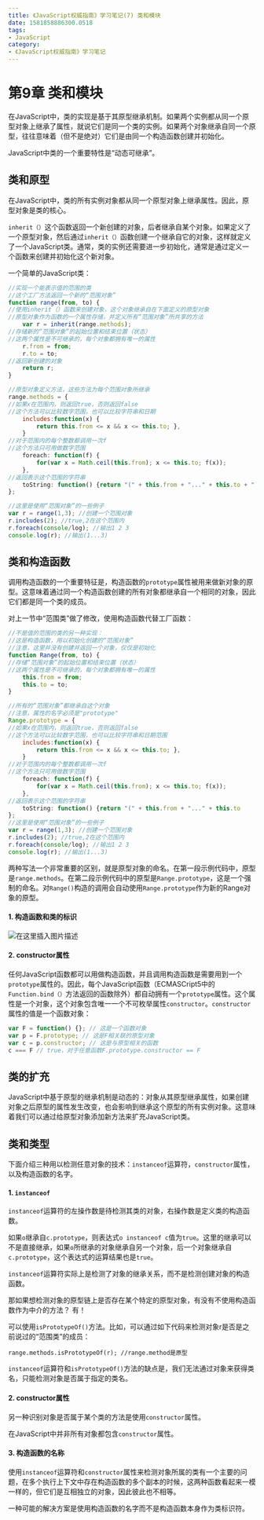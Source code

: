 ```yaml
---
title: 《JavaScript权威指南》学习笔记(7) 类和模块
date: 1581858886300.0518
tags:
- JavaScript
category:
- 《JavaScript权威指南》学习笔记
---
```

# 第9章 类和模块

在JavaScript中，类的实现是基于其原型继承机制。如果两个实例都从同一个原型对象上继承了属性，就说它们是同一个类的实例。如果两个对象继承自同一个原型，往往意味着（但不是绝对）它们是由同一个构造函数创建并初始化。

JavaScript中类的一个重要特性是“动态可继承”。

## 类和原型

在JavaScript中，类的所有实例对象都从同一个原型对象上继承属性。因此，原型对象是类的核心。

`inherit（）`这个函数返回一个新创建的对象，后者继承自某个对象。如果定义了一个原型对象，然后通过`inherit（）`函数创建一个继承自它的对象，这样就定义了一个JavaScript类。通常，类的实例还需要进一步初始化，通常是通过定义一个函数来创建并初始化这个新对象。

一个简单的JavaScript类：

```js
//实现一个能表示值的范围的类
//这个工厂方法返回一个新的“范围对象”
function range(from, to) {
//使用inherit（）函数来创建对象，这个对象继承自在下面定义的原型对象
//原型对象作为函数的一个属性存储，并定义所有“范围对象”所共享的方法
	var r = inherit(range.methods);
//存储新的“范围对象”的起始位置和结束位置（状态）
//这两个属性是不可继承的，每个对象都拥有唯一的属性
	r.from = from;
	r.to = to;
//返回新创建的对象
	return r;
}

//原型对象定义方法，这些方法为每个范围对象所继承
range.methods = {
//如果x在范围内，则返回true，否则返回false
//这个方法可以比较数字范围，也可以比较字符串和日期
	includes:function(x) {
		return this.from <= x && x <= this.to; },
	}
//对于范围内的每个整数都调用一次f
//这个方法只可用做数字范围
	foreach: function(f) {
		for(var x = Math.ceil(this.from); x <= this.to; f(x));
	},
//返回表示这个范围的字符串
	toString: function() {return "(" + this.from + "..." + this.to + ")";}
};

//这里是使用“范围对象”的一些例子
var r = range(1,3); //创建一个范围对象
r.includes(2); //true,2在这个范围内
r.foreach(console/log); //输出1 2 3
console.log(r); //输出(1...3)
```

## 类和构造函数

调用构造函数的一个重要特征是，构造函数的`prototype`属性被用来做新对象的原型。这意味着通过同一个构造函数创建的所有对象都继承自一个相同的对象，因此它们都是同一个类的成员。

对上一节中“范围类”做了修改，使用构造函数代替工厂函数：

```js
//不是值的范围的类的另一种实现：
//这是构造函数，用以初始化创建的“范围对象”
//注意，这里并没有创建并返回一个对象，仅仅是初始化
function Range(from, to) {
//存储“范围对象”的起始位置和结束位置（状态）
//这两个属性是不可继承的，每个对象都拥有唯一的属性
	this.from = from;
	this.to = to;
}

//所有的“范围对象”都继承自这个对象
//注意，属性的名字必须是"prototype"
Range.prototype = {
//如果x在范围内，则返回true，否则返回false
//这个方法可以比较数字范围，也可以比较字符串和日期范围
	includes:function(x) {
		return this.from <= x && x <= this.to; },
	}
//对于范围内的每个整数都调用一次f
//这个方法只可用做数字范围
	foreach: function(f) {
		for(var x = Math.ceil(this.from); x <= this.to; f(x));
	},
//返回表示这个范围的字符串
	toString: function() {return "(" + this.from + "..." + this.to 		+ ")";}
};
//这里是使用“范围对象”的一些例子
var r = range(1,3); //创建一个范围对象
r.includes(2); //true,2在这个范围内
r.foreach(console/log); //输出1 2 3
console.log(r); //输出(1...3)
```

两种写法一个非常重要的区别，就是原型对象的命名。在第一段示例代码中，原型是`range.methods`。在第二段示例代码中的原型是`Range.prototype`，这是一个强制的命名。对`Range()`构造的调用会自动使用`Range.prototype`作为新的Range对象的原型。

#### 1. 构造函数和类的标识
![在这里插入图片描述](https://img-blog.csdnimg.cn/20200218085134606.png?x-oss-process=image/watermark,type_ZmFuZ3poZW5naGVpdGk,shadow_10,text_aHR0cHM6Ly9ibG9nLmNzZG4ubmV0L3dlaXhpbl80NjEyNDIxNA==,size_16,color_FFFFFF,t_70)

#### 2. constructor属性

任何JavaScript函数都可以用做构造函数，并且调用构造函数是需要用到一个`prototype`属性的。因此，每个JavaScript函数（ECMASCript5中的`Function.bind（）`方法返回的函数除外）都自动拥有一个`prototype`属性。这个属性是一个对象，这个对象包含唯一一个不可枚举属性`constructor`。`constructor`属性的值是一个函数对象：

```js
var F = function() {}; // 这是一个函数对象
var p = F.prototype; // 这是F相关联的原型对象
var c = p.constructor; // 这是与原型相关的函数
c === F // true，对于任意函数F.prototype.constructor == F
```

## 类的扩充

JavaScript中基于原型的继承机制是动态的：对象从其原型继承属性，如果创建对象之后原型的属性发生改变，也会影响到继承这个原型的所有实例对象。这意味着我们可以通过给原型对象添加新方法来扩充JavaScript类。

## 类和类型

下面介绍三种用以检测任意对象的技术：`instanceof`运算符，`constructor`属性，以及构造函数的名字。

#### 1. `instanceof`

`instanceof`运算符的左操作数是待检测其类的对象，右操作数是定义类的构造函数。

如果`o`继承自`c.prototype`，则表达式`o instanceof c`值为`true`。这里的继承可以不是直接继承，如果`o`所继承的对象继承自另一个对象，后一个对象继承自`c.prototype`，这个表达式的运算结果也是`true`。

`instanceof`运算符实际上是检测了对象的继承关系，而不是检测创建对象的构造函数。

那如果想检测对象的原型链上是否存在某个特定的原型对象，有没有不使用构造函数作为中介的方法？ 有！

可以使用`isPrototypeOf()`方法。比如，可以通过如下代码来检测对象r是否是之前说过的“范围类”的成员：

```
range.methods.isPrototypeOf(r); //range.method是原型
```

`instanceof`运算符和`isPrototypeOf()`方法的缺点是，我们无法通过对象来获得类名，只能检测对象是否属于指定的类名。

#### 2. constructor属性

另一种识别对象是否属于某个类的方法是使用`constructor`属性。

在JavaScript中并非所有对象都包含`constructor`属性。

#### 3. 构造函数的名称

使用`instanceof`运算符和`constructor`属性来检测对象所属的类有一个主要的问题，在多个执行上下文中存在构造函数的多个副本的时候，这两种函数看起来一模一样的，但它们是互相独立的对象，因此彼此也不相等。

一种可能的解决方案是使用构造函数的名字而不是构造函数本身作为类标识符。